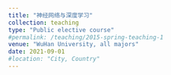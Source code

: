 ```yaml
---
title: "神经网络与深度学习"
collection: teaching
type: "Public elective course"
#permalink: /teaching/2015-spring-teaching-1
venue: "WuHan University, all majors"
date: 2021-09-01
#location: "City, Country"
---
```

